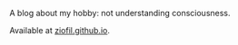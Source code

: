 A blog about my hobby: not understanding consciousness.

Available at [ziofil.github.io](https://ziofil.github.io).

